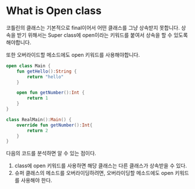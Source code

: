 # What is Open class

코틀린의 클래스는 기본적으로 final이어서 어떤 클래스를 그냥 상속받지 못합니다.
상속을 받기 위해서는 Super class에 open이라는 키워드를 붙여서 상속을 할 수 있도록 해야합니다.

또한 오버라이드할 메소드에도 open 키워드를 사용해야합니다.

```kotlin
open class Main {
    fun getHello():String {
        return "hello"
    }

    open fun getNumber():Int {
        return 1
    }
}

class RealMain():Main() {
    override fun getNumber():Int{
        return 2
    }
}
```

다음의 코드를 분석하면 알 수 있는 점이다.

1. class에 open 키워드를 사용하면 해당 클래스는 다른 클래스가 상속받을 수 있다.
2. 슈퍼 클래스의 메소드를 오버라이딩하려면, 오버라이딩할 메소드에도 open 키워드를 사용해야 한다.